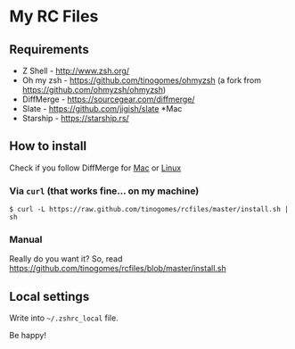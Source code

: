 # My RC Files

## Requirements

* Z Shell - http://www.zsh.org/
* Oh my zsh - https://github.com/tinogomes/ohmyzsh (a fork from https://github.com/ohmyzsh/ohmyzsh)
* DiffMerge - https://sourcegear.com/diffmerge/
* Slate - https://github.com/jigish/slate *Mac
* Starship - https://starship.rs/

## How to install

Check if you follow DiffMerge for [Mac](https://sourcegear.com/diffmerge/webhelp/sec__inst__mac.html) or [Linux](https://sourcegear.com/diffmerge/webhelp/sec__inst__ubuntu.html)

### Via `curl` (that works fine... on my machine)

    $ curl -L https://raw.github.com/tinogomes/rcfiles/master/install.sh | sh

### Manual

Really do you want it? So, read <https://github.com/tinogomes/rcfiles/blob/master/install.sh>

## Local settings

Write into ```~/.zshrc_local``` file.

Be happy!
